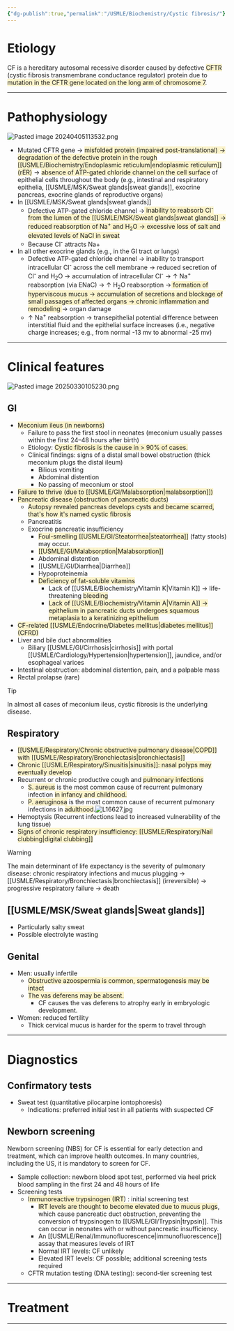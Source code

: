 ```yaml
---
{"dg-publish":true,"permalink":"/USMLE/Biochemistry/Cystic fibrosis/"}
---
```


# Etiology
CF is a hereditary autosomal recessive disorder caused by defective <span style="background:rgba(240, 200, 0, 0.2)">CFTR</span> (cystic fibrosis transmembrane conductance regulator) protein due to <span style="background:rgba(240, 200, 0, 0.2)">mutation in the CFTR gene located on the long arm of chromosome 7</span>.

---
# Pathophysiology
![Pasted image 20240405113532.png](/img/user/appendix/Pasted%20image%2020240405113532.png)
- Mutated CFTR gene → <span style="background:rgba(240, 200, 0, 0.2)">misfolded protein (impaired post-translational) → degradation of the defective protein in the rough [[USMLE/Biochemistry/Endoplasmic reticulum\|endoplasmic reticulum]] (rER)</span> → <span style="background:rgba(240, 200, 0, 0.2)">absence of ATP-gated chloride channel on the cell surface</span> of epithelial cells throughout the body (e.g., intestinal and respiratory epithelia, [[USMLE/MSK/Sweat glands\|sweat glands]], exocrine pancreas, exocrine glands of reproductive organs)
- In [[USMLE/MSK/Sweat glands\|sweat glands]]
	- Defective ATP-gated chloride channel →<span style="background:rgba(240, 200, 0, 0.2)"> inability to reabsorb Cl<sup>-</sup> from the lumen of the [[USMLE/MSK/Sweat glands\|sweat glands]] → reduced reabsorption of Na<sup>+</sup> and H<sub>2</sub>O → excessive loss of salt and elevated levels of NaCl in sweat</span>
	- Because Cl<sup>-</sup> attracts Na+
- In all other exocrine glands (e.g., in the GI tract or lungs)
	- Defective ATP-gated chloride channel → inability to transport intracellular Cl<sup>-</sup> across the cell membrane → reduced secretion of Cl<sup>-</sup> and H<sub>2</sub>O → accumulation of intracellular Cl<sup>-</sup> → ↑ Na<sup>+</sup> reabsorption (via ENaC)  → ↑ H<sub>2</sub>O reabsorption  →<span style="background:rgba(240, 200, 0, 0.2)"> formation of hyperviscous mucus → accumulation of secretions and blockage of small passages of affected organs → chronic inflammation and remodeling </span>→ organ damage
	- ↑ Na<sup>+</sup> reabsorption → transepithelial potential difference between interstitial fluid and the epithelial surface increases (i.e., negative charge increases; e.g., from normal -13 mv to abnormal -25 mv)

---
# Clinical features
![Pasted image 20250330105230.png](/img/user/appendix/Pasted%20image%2020250330105230.png)
## GI
- <span style="background:rgba(240, 200, 0, 0.2)">Meconium ileus (in newborns)</span>
	- Failure to pass the first stool in neonates (meconium usually passes within the first 24–48 hours after birth)
	- Etiology: <span style="background:rgba(240, 200, 0, 0.2)">Cystic fibrosis is the cause in > 90% of cases.</span>
	- Clinical findings: signs of a distal small bowel obstruction (thick meconium plugs the distal ileum)
		- Bilious vomiting
		- Abdominal distention
		- No passing of meconium or stool
- <span style="background:rgba(240, 200, 0, 0.2)">Failure to thrive (due to [[USMLE/GI/Malabsorption\|malabsorption]])</span>
- <span style="background:rgba(240, 200, 0, 0.2)">Pancreatic disease (obstruction of pancreatic ducts)</span>
	- <span style="background:rgba(240, 200, 0, 0.2)">Autopsy revealed pancreas develops cysts and became scarred, that's how it's named cystic fibrosis</span>
	- Pancreatitis
	- Exocrine pancreatic insufficiency 
		- <span style="background:rgba(240, 200, 0, 0.2)">Foul-smelling [[USMLE/GI/Steatorrhea\|steatorrhea]]</span> (fatty stools) may occur.
		- <span style="background:rgba(240, 200, 0, 0.2)">[[USMLE/GI/Malabsorption\|Malabsorption]]</span>
		- Abdominal distention 
		- [[USMLE/GI/Diarrhea\|Diarrhea]]
		- Hypoproteinemia
		- <span style="background:rgba(240, 200, 0, 0.2)">Deficiency of fat-soluble vitamins</span>
			- Lack of [[USMLE/Biochemistry/Vitamin K\|Vitamin K]] → life-threatening <span style="background:rgba(240, 200, 0, 0.2)">bleeding</span>
			- <span style="background:rgba(240, 200, 0, 0.2)">Lack of [[USMLE/Biochemistry/Vitamin A\|Vitamin A]] → epithelium in pancreatic ducts undergoes squamous metaplasia to a keratinizing epithelium</span>
- <span style="background:rgba(240, 200, 0, 0.2)">CF-related [[USMLE/Endocrine/Diabetes mellitus\|diabetes mellitus]] (CFRD)</span>
- Liver and bile duct abnormalities
	- Biliary [[USMLE/GI/Cirrhosis\|cirrhosis]] with portal [[USMLE/Cardiology/Hypertension\|hypertension]], jaundice, and/or esophageal varices
- Intestinal obstruction: abdominal distention, pain, and a palpable mass
- Rectal prolapse (rare)
>[!tip] 
>In almost all cases of meconium ileus, cystic fibrosis is the underlying disease.

## Respiratory
- <span style="background:rgba(240, 200, 0, 0.2)">[[USMLE/Respiratory/Chronic obstructive pulmonary disease\|COPD]] with [[USMLE/Respiratory/Bronchiectasis\|bronchiectasis]]</span>
- <span style="background:rgba(240, 200, 0, 0.2)">Chronic [[USMLE/Respiratory/Sinusitis\|sinusitis]]: nasal polyps may eventually develop </span>
- Recurrent or chronic productive cough and <span style="background:rgba(240, 200, 0, 0.2)">pulmonary infections</span>
	- <span style="background:rgba(240, 200, 0, 0.2)">S. aureus</span> is the most common cause of recurrent pulmonary infection <span style="background:rgba(240, 200, 0, 0.2)">in infancy and childhood.</span>
	- <span style="background:rgba(240, 200, 0, 0.2)">P. aeruginosa</span> is the most common cause of recurrent pulmonary infections in <span style="background:rgba(240, 200, 0, 0.2)">adulthood</span>.![L16627.jpg](/img/user/appendix/L16627.jpg)
 - Hemoptysis (Recurrent infections lead to increased vulnerability of the lung tissue)
 - <span style="background:rgba(240, 200, 0, 0.2)">Signs of chronic respiratory insufficiency: [[USMLE/Respiratory/Nail clubbing\|digital clubbing]]</span>
 >[!warning] 
>The main determinant of life expectancy is the severity of pulmonary disease: chronic respiratory infections and mucus plugging → [[USMLE/Respiratory/Bronchiectasis\|bronchiectasis]] (irreversible) → progressive respiratory failure → death
## [[USMLE/MSK/Sweat glands\|Sweat glands]]
- Particularly salty sweat
- Possible electrolyte wasting
## Genital
- Men: usually infertile
	- <span style="background:rgba(240, 200, 0, 0.2)">Obstructive azoospermia is common, spermatogenesis may be intact</span> 
	- <span style="background:rgba(240, 200, 0, 0.2)">The vas deferens may be absent. </span>
		- CF causes the vas deferens to atrophy early in embryologic development.
- Women: reduced fertility
	- Thick cervical mucus is harder for the sperm to travel through

---
# Diagnostics
## Confirmatory tests
- Sweat test (quantitative pilocarpine iontophoresis)
	- Indications: preferred initial test in all patients with suspected CF
## Newborn screening
Newborn screening (NBS) for CF is essential for early detection and treatment, which can improve health outcomes. In many countries, including the US, it is mandatory to screen for CF.
- Sample collection: newborn blood spot test, performed via heel prick blood sampling in the first 24 and 48 hours of life
- Screening tests
	- <span style="background:rgba(240, 200, 0, 0.2)">Immunoreactive trypsinogen (IRT</span>) : initial screening test
		- <span style="background:rgba(240, 200, 0, 0.2)">IRT levels are thought to become elevated due to mucus plugs</span>, which cause pancreatic duct obstruction, preventing the conversion of trypsinogen to [[USMLE/GI/Trypsin\|trypsin]]. This can occur in neonates with or without pancreatic insufficiency.
		- An [[USMLE/Renal/Immunofluorescence\|immunofluorescence]] assay that measures levels of IRT
		- Normal IRT levels: CF unlikely
		- Elevated IRT levels: CF possible; additional screening tests required
	- CFTR mutation testing (DNA testing): second-tier screening test


---
# Treatment



---
